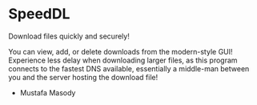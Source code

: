 # SpeedDL
 Download files quickly and securely!

You can view, add, or delete downloads from the modern-style GUI!
Experience less delay when downloading larger files, as this program
connects to the fastest DNS available, essentially a middle-man between you
and the server hosting the download file!

- Mustafa Masody